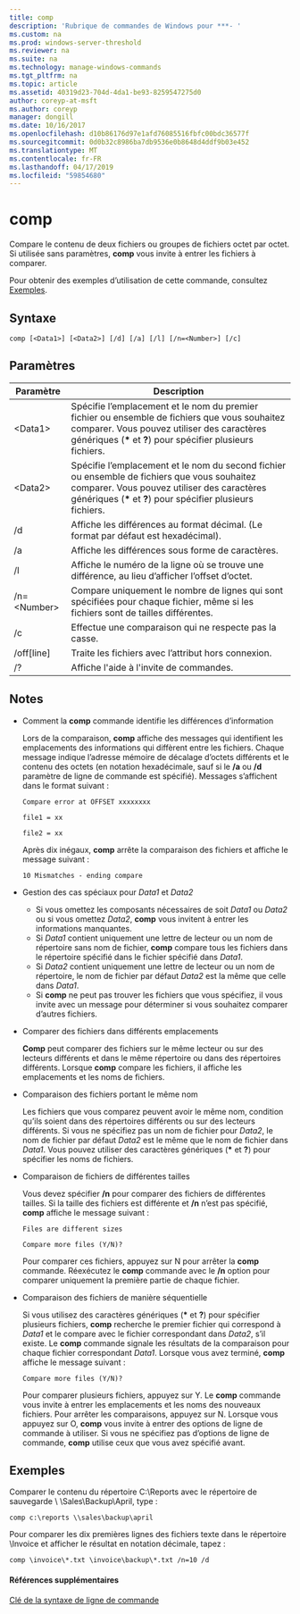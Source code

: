 ```yaml
---
title: comp
description: 'Rubrique de commandes de Windows pour ***- '
ms.custom: na
ms.prod: windows-server-threshold
ms.reviewer: na
ms.suite: na
ms.technology: manage-windows-commands
ms.tgt_pltfrm: na
ms.topic: article
ms.assetid: 40319d23-704d-4da1-be93-8259547275d0
author: coreyp-at-msft
ms.author: coreyp
manager: dongill
ms.date: 10/16/2017
ms.openlocfilehash: d10b86176d97e1afd76085516fbfc00bdc36577f
ms.sourcegitcommit: 0d0b32c8986ba7db9536e0b8648d4ddf9b03e452
ms.translationtype: MT
ms.contentlocale: fr-FR
ms.lasthandoff: 04/17/2019
ms.locfileid: "59854680"
---
```

# <a name="comp"></a>comp



Compare le contenu de deux fichiers ou groupes de fichiers octet par octet. Si utilisée sans paramètres, **comp** vous invite à entrer les fichiers à comparer.

Pour obtenir des exemples d’utilisation de cette commande, consultez [Exemples](#BKMK_examples).

## <a name="syntax"></a>Syntaxe

```
comp [<Data1>] [<Data2>] [/d] [/a] [/l] [/n=<Number>] [/c]
```

## <a name="parameters"></a>Paramètres

|Paramètre|Description|
|---------|-----------|
|\<Data1>|Spécifie l’emplacement et le nom du premier fichier ou ensemble de fichiers que vous souhaitez comparer. Vous pouvez utiliser des caractères génériques (**&#42;** et **?**) pour spécifier plusieurs fichiers.|
|\<Data2>|Spécifie l’emplacement et le nom du second fichier ou ensemble de fichiers que vous souhaitez comparer. Vous pouvez utiliser des caractères génériques (**&#42;** et **?**) pour spécifier plusieurs fichiers.|
|/d|Affiche les différences au format décimal. (Le format par défaut est hexadécimal).|
|/a|Affiche les différences sous forme de caractères.|
|/l|Affiche le numéro de la ligne où se trouve une différence, au lieu d’afficher l’offset d’octet.|
|/n=\<Number>|Compare uniquement le nombre de lignes qui sont spécifiées pour chaque fichier, même si les fichiers sont de tailles différentes.|
|/c|Effectue une comparaison qui ne respecte pas la casse.|
|/off[line]|Traite les fichiers avec l’attribut hors connexion.|
|/?|Affiche l'aide à l'invite de commandes.|

## <a name="remarks"></a>Notes

-   Comment la **comp** commande identifie les différences d’information

    Lors de la comparaison, **comp** affiche des messages qui identifient les emplacements des informations qui diffèrent entre les fichiers. Chaque message indique l’adresse mémoire de décalage d’octets différents et le contenu des octets (en notation hexadécimale, sauf si le **/a** ou **/d** paramètre de ligne de commande est spécifié). Messages s’affichent dans le format suivant :

    `Compare error at OFFSET xxxxxxxx`

    `file1 = xx`

    `file2 = xx`

    Après dix inégaux, **comp** arrête la comparaison des fichiers et affiche le message suivant :

    `10 Mismatches - ending compare`
-   Gestion des cas spéciaux pour *Data1* et *Data2*  
    -   Si vous omettez les composants nécessaires de soit *Data1* ou *Data2* ou si vous omettez *Data2*, **comp** vous invitent à entrer les informations manquantes.
    -   Si *Data1* contient uniquement une lettre de lecteur ou un nom de répertoire sans nom de fichier, **comp** compare tous les fichiers dans le répertoire spécifié dans le fichier spécifié dans *Data1*.
    -   Si *Data2* contient uniquement une lettre de lecteur ou un nom de répertoire, le nom de fichier par défaut *Data2* est la même que celle dans *Data1*.
    -   Si **comp** ne peut pas trouver les fichiers que vous spécifiez, il vous invite avec un message pour déterminer si vous souhaitez comparer d’autres fichiers.
-   Comparer des fichiers dans différents emplacements

    **Comp** peut comparer des fichiers sur le même lecteur ou sur des lecteurs différents et dans le même répertoire ou dans des répertoires différents. Lorsque **comp** compare les fichiers, il affiche les emplacements et les noms de fichiers.
-   Comparaison des fichiers portant le même nom

    Les fichiers que vous comparez peuvent avoir le même nom, condition qu’ils soient dans des répertoires différents ou sur des lecteurs différents. Si vous ne spécifiez pas un nom de fichier pour *Data2*, le nom de fichier par défaut *Data2* est le même que le nom de fichier dans *Data1*. Vous pouvez utiliser des caractères génériques (**&#42;** et **?**) pour spécifier les noms de fichiers.
-   Comparaison de fichiers de différentes tailles

    Vous devez spécifier **/n** pour comparer des fichiers de différentes tailles. Si la taille des fichiers est différente et **/n** n’est pas spécifié, **comp** affiche le message suivant :

    `Files are different sizes`

    `Compare more files (Y/N)?`

    Pour comparer ces fichiers, appuyez sur N pour arrêter la **comp** commande. Réexécutez le **comp** commande avec le **/n** option pour comparer uniquement la première partie de chaque fichier.
-   Comparaison des fichiers de manière séquentielle

    Si vous utilisez des caractères génériques (**&#42;** et **?**) pour spécifier plusieurs fichiers, **comp** recherche le premier fichier qui correspond à *Data1* et le compare avec le fichier correspondant dans *Data2*, s’il existe. Le **comp** commande signale les résultats de la comparaison pour chaque fichier correspondant *Data1*. Lorsque vous avez terminé, **comp** affiche le message suivant :

    `Compare more files (Y/N)?`

    Pour comparer plusieurs fichiers, appuyez sur Y. Le **comp** commande vous invite à entrer les emplacements et les noms des nouveaux fichiers. Pour arrêter les comparaisons, appuyez sur N. Lorsque vous appuyez sur O, **comp** vous invite à entrer des options de ligne de commande à utiliser. Si vous ne spécifiez pas d’options de ligne de commande, **comp** utilise ceux que vous avez spécifié avant.

## <a name="BKMK_examples"></a>Exemples

Comparer le contenu du répertoire C:\Reports avec le répertoire de sauvegarde \\ \\Sales\Backup\April, type :
```
comp c:\reports \\sales\backup\april
```
Pour comparer les dix premières lignes des fichiers texte dans le répertoire \Invoice et afficher le résultat en notation décimale, tapez :
```
comp \invoice\*.txt \invoice\backup\*.txt /n=10 /d
```

#### <a name="additional-references"></a>Références supplémentaires

[Clé de la syntaxe de ligne de commande](command-line-syntax-key.md)